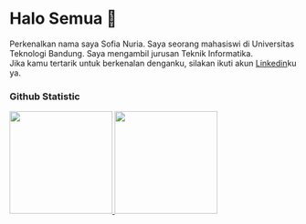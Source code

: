 # Halo Semua 👋
Perkenalkan nama saya Sofia Nuria.
Saya seorang mahasiswi di Universitas Teknologi Bandung.
Saya mengambil jurusan Teknik Informatika.<br>
Jika kamu tertarik untuk berkenalan denganku, silakan ikuti akun [Linkedin](https://www.linkedin.com/in/sofia-nuria-7a7406292)ku ya.

### Github Statistic
<p align="left">
<a href="https://github.com/sffnraa">
  <img height="180em" src="https://github-readme-stats-eight-theta.vercel.app/api?username=sffnraa&show_icons=true&theme=algolia&include_all_commits=true&count_private=true"/>
  <img height="180em" src="https://github-readme-stats-eight-theta.vercel.app/api/top-langs/?username=sffnraa&layout=compact&theme=algolia"/>
</a>
</p>
